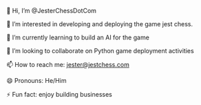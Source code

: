 👋 Hi, I’m @JesterChessDotCom

👀 I’m interested in developing and deploying the game jest chess.

🌱 I’m currently learning to build an AI for the game

💞️ I’m looking to collaborate on Python game deployment activities

📫 How to reach me: jester@jestchess.com

😄 Pronouns: He/Him

⚡ Fun fact: enjoy building businesses
